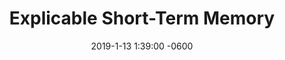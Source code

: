 ---
layout: post
category: idea
title:  "Explicable Short-Term Memory"
date:   2019-1-13 1:39:00 -0600
categories: blog
cover-photo: assets/images/bannerHD.jpg
cover-photo-alt: "Beautiful Beach Photograph by Taiwan Nans0410"
icon: fa-pencil-alt
---